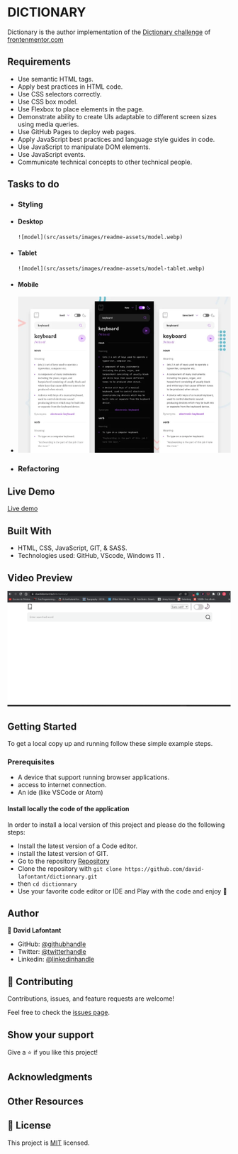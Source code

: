 
# DICTIONARY

Dictionary is the author implementation of the [Dictionary challenge](https://www.frontendmentor.io/challenges/dictionary-web-app-h5wwnyuKFL) of [frontenmentor.com](https://www.frontendmentor.io)

## Requirements

- Use semantic HTML tags.
- Apply best practices in HTML code.
- Use CSS selectors correctly.
- Use CSS box model.
- Use Flexbox to place elements in the page.
- Demonstrate ability to create UIs adaptable to different screen sizes using media queries.
- Use GitHub Pages to deploy web pages.
- Apply JavaScript best practices and language style guides in code.
- Use JavaScript to manipulate DOM elements.
- Use JavaScript events.
- Communicate technical concepts to other technical people.

## Tasks to do

- ### Styling

- #### Desktop

      ![model](src/assets/images/readme-assets/model.webp)

- #### Tablet

      ![model](src/assets/images/readme-assets/model-tablet.webp)

- #### Mobile

- ![model](src/assets/images/readme-assets/model-mobile.webp)

- ### Refactoring

## Live Demo

[Live demo](http://davidlafontant.tech/dictionnary/)

## Built With

- HTML, CSS, JavaScript, GIT, & SASS.
- Technologies used: GitHub, VScode, Windows 11 .

## Video Preview

![Video](src/assets/images/readme-assets/dictionary_live.gif)

## Getting Started

To get a local copy up and running follow these simple example steps.

### Prerequisites

- A device that support running browser applications.
- access to internet connection.
- An ide (like VSCode or Atom)

#### Install locally the code of the application

In order to install a local version of this project and please do the following steps:

- Install the latest version of a Code editor.
- install the latest version of GIT.
- Go to the repository [Repository](https://github.com/david-lafontant/dictionnary.git)
- Clone the repository with `git clone https://github.com/david-lafontant/dictionnary.git`
- then `cd dictionnary`
- Use your favorite code editor or IDE and Play with the code and enjoy :confetti_ball:

## Author

👤 **David Lafontant**

- GitHub: [@githubhandle](https://github.com/david-lafontant)
- Twitter: [@twitterhandle](https://twitter.com/manikatex)
- Linkedin: [@linkedinhandle](src\assets\images\readme-assets\model.webp)

## 🤝 Contributing

Contributions, issues, and feature requests are welcome!

Feel free to check the [issues page](../../issues/).

## Show your support

Give a ⭐️ if you like this project!

## Acknowledgments

## Other Resources

## 📝 License

This project is [MIT](LICENCE.md) licensed.

<!-- https://deeditor.com/ for colorizing svg -->

